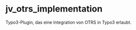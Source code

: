 jv_otrs_implementation
======================

Typo3-Plugin, das eine Integration von OTRS in Typo3 erlaubt.
